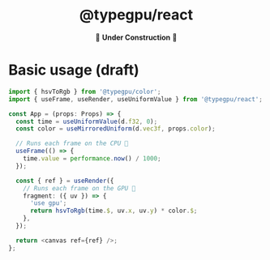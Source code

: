 <div align="center">

# @typegpu/react

🚧 **Under Construction** 🚧

</div>

# Basic usage (draft)

```ts
import { hsvToRgb } from '@typegpu/color';
import { useFrame, useRender, useUniformValue } from '@typegpu/react';

const App = (props: Props) => {
  const time = useUniformValue(d.f32, 0);
  const color = useMirroredUniform(d.vec3f, props.color);

  // Runs each frame on the CPU 🤖
  useFrame(() => {
    time.value = performance.now() / 1000;
  });

  const { ref } = useRender({
    // Runs each frame on the GPU 🌈
    fragment: ({ uv }) => {
      'use gpu';
      return hsvToRgb(time.$, uv.x, uv.y) * color.$;
    },
  });

  return <canvas ref={ref} />;
};
```
